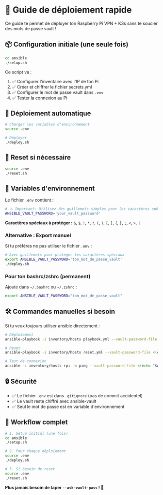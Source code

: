 # 🚀 Guide de déploiement rapide

Ce guide te permet de déployer ton Raspberry Pi VPN + K3s sans te soucier des mots de passe vault !

## 📦 Configuration initiale (une seule fois)

```bash
cd ansible
./setup.sh
```

Ce script va :
1. ✅ Configurer l'inventaire avec l'IP de ton Pi
2. ✅ Créer et chiffrer le fichier secrets.yml
3. ✅ Configurer le mot de passe vault dans `.env`
4. ✅ Tester la connexion au Pi

## 🚀 Déploiement automatique

```bash
# Charger les variables d'environnement
source .env

# Déployer
./deploy.sh
```

## 🧼 Reset si nécessaire

```bash
source .env
./reset.sh
```

## 🔑 Variables d'environnement

Le fichier `.env` contient :
```bash
# ⚠️ Important: Utilisez des guillemets simples pour les caractères spéciaux
ANSIBLE_VAULT_PASSWORD='your_vault_password'
```

**Caractères spéciaux à protéger :** `&`, `$`, `!`, `*`, `?`, `(`, `)`, `[`, `]`, `{`, `}`, `;`, `<`, `>`, `|`

### Alternative : Export manuel

Si tu préfères ne pas utiliser le fichier `.env` :

```bash
# Avec guillemets pour protéger les caractères spéciaux
export ANSIBLE_VAULT_PASSWORD='ton_mot_de_passe_vault'
./deploy.sh
```

### Pour ton bashrc/zshrc (permanent)

Ajoute dans `~/.bashrc` ou `~/.zshrc` :
```bash
export ANSIBLE_VAULT_PASSWORD="ton_mot_de_passe_vault"
```

## 🛠️ Commandes manuelles si besoin

Si tu veux toujours utiliser ansible directement :

```bash
# Déploiement
ansible-playbook -i inventory/hosts playbook.yml --vault-password-file <(echo "$ANSIBLE_VAULT_PASSWORD")

# Reset  
ansible-playbook -i inventory/hosts reset.yml --vault-password-file <(echo "$ANSIBLE_VAULT_PASSWORD")

# Test de connexion
ansible -i inventory/hosts rpi -m ping --vault-password-file <(echo "$ANSIBLE_VAULT_PASSWORD")
```

## 🔒 Sécurité

- ✅ Le fichier `.env` est dans `.gitignore` (pas de commit accidentel)
- ✅ Le vault reste chiffré avec ansible-vault
- ✅ Seul le mot de passe est en variable d'environnement

## 🎯 Workflow complet

```bash
# 1. Setup initial (une fois)
cd ansible
./setup.sh

# 2. Pour chaque déploiement
source .env
./deploy.sh

# 3. Si besoin de reset
source .env  
./reset.sh
```

**Plus jamais besoin de taper `--ask-vault-pass` ! 🎉**
